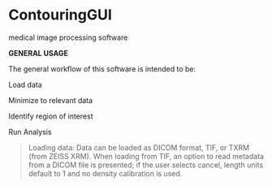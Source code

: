 # ContouringGUI
medical image processing software

**GENERAL USAGE**

The general workflow of this software is intended to be:

Load data

Minimize to relevant data

Identify region of interest

Run Analysis

> Loading data: Data can be loaded as DICOM format, TIF, or TXRM (from ZEISS XRM). When loading from TIF, an option to read metadata from a DICOM file is presented; if the user selects cancel, length units default to 1 and no density calibration is used.


